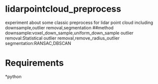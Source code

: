 # lidarpointcloud_preprocess
experiment about some classic preprocess for lidar point cloud including downsample,outlier removal,segmentation
##method
downsample:voxel_down_sample,uniform_down_sample
outlier removal:Statistical outlier removal,remove_radius_outlier
segmentation:RANSAC,DBSCAN
# Requirements
*python
